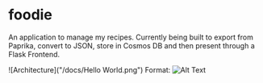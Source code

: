 # foodie

An application to manage my recipes. Currently being built to export from Paprika, convert to JSON, store in Cosmos DB and then present through a Flask Frontend.

![Architecture]("/docs/Hello World.png")
Format: ![Alt Text](url)